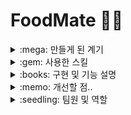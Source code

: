 # FoodMate 🧑‍🍳
<details>
  <summary>
    :mega: 만들게 된 계기
  </summary>
  <br>

저희 팀이 [FoodMate]를 만들게 된 계기는...
</details>

<details>
  <summary>
    :gem: 사용한 스킬
  </summary>
  <br>

![ORACLE](https://img.shields.io/badge/Oracle-F80000?style=for-the-badge&logo=oracle&logoColor=black)
![JAVA](https://img.shields.io/badge/Java-ED8B00?style=for-the-badge&logo=openjdk&logoColor=white)
![JS](https://img.shields.io/badge/JavaScript-F7DF1E?style=for-the-badge&logo=JavaScript&logoColor=white)
![SPRING](https://img.shields.io/badge/Spring-6DB33F?style=for-the-badge&logo=spring&logoColor=white)
![CSS](https://img.shields.io/badge/CSS-239120?&style=for-the-badge&logo=css3&logoColor=white)<br>
![HTML](https://img.shields.io/badge/HTML-239120?style=for-the-badge&logo=html5&logoColor=white)
![JQUERY](https://img.shields.io/badge/jQuery-0769AD?style=for-the-badge&logo=jquery&logoColor=white)
![PYTHON](https://img.shields.io/badge/Python-14354C?style=for-the-badge&logo=python&logoColor=white)<br>
JSON, AJAX....
</details>

<details>
  <summary>
    :books: 구현 및 기능 설명
  </summary>
  <br>
  ㅁㄴㅇ
  ㅁㄴㅇ
  ㅁㄴㅇ
</details>

<details>
  <summary>
    :memo: 개선할 점..
  </summary>
  <br>
  완벽한데?
</details>


<details>
  <summary>
    :seedling: 팀원 및 역할
  </summary>
  <br>
  :crown: 오세현 : 
  <br>
  :crown: 배재천 : 
  <br>
  :crown: 정영훈 : 
  <br>
  :crown: 전선아 : 
  <br>
  :crown: 권민채 : 
  <br>
</details>















